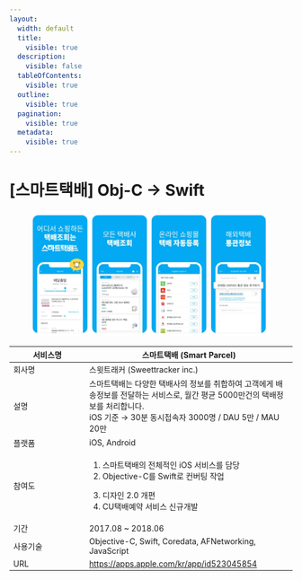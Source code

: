 ```yaml
---
layout:
  width: default
  title:
    visible: true
  description:
    visible: false
  tableOfContents:
    visible: true
  outline:
    visible: true
  pagination:
    visible: true
  metadata:
    visible: true
---
```


# \[스마트택배] Obj-C -> Swift

<figure><img src=".gitbook/assets/d6e7a0e2-9dec-4041-a5a1-c47e9845d4cf.png" alt=""><figcaption></figcaption></figure>

<table><thead><tr><th width="121">서비스명</th><th>스마트택배 (Smart Parcel)</th></tr></thead><tbody><tr><td>회사명</td><td>스윗트래커 (Sweettracker inc.)</td></tr><tr><td>설명</td><td>스마트택배는 다양한 택배사의 정보를 취합하여 고객에게 배송정보를 전달하는 서비스로, 월간 평균 5000만건의 택배정보를 처리합니다. <br>iOS 기준 → 30분 동시접속자 3000명 / DAU 5만 / MAU 20만</td></tr><tr><td>플랫폼</td><td>iOS, Android</td></tr><tr><td>참여도</td><td><ol><li>스마트택배의 전체적인 iOS 서비스를 담당</li><li>Objective-C를 Swift로 컨버팅 작업</li></ol><ol start="3"><li>디자인 2.0 개편</li><li>CU택배예약 서비스 신규개발</li></ol></td></tr><tr><td>기간</td><td>2017.08 ~ 2018.06</td></tr><tr><td>사용기술</td><td>Objective-C, Swift, Coredata, AFNetworking, JavaScript</td></tr><tr><td>URL</td><td><a href="https://apps.apple.com/kr/app/%EC%8A%A4%EB%A7%88%ED%8A%B8%ED%83%9D%EB%B0%B0-%EB%AA%A8%EB%93%A0-%ED%83%9D%EB%B0%B0%EC%A1%B0%ED%9A%8C-%EC%87%BC%ED%95%91%EA%B4%80%EB%A6%AC/id523045854">https://apps.apple.com/kr/app/id523045854</a> </td></tr></tbody></table>
